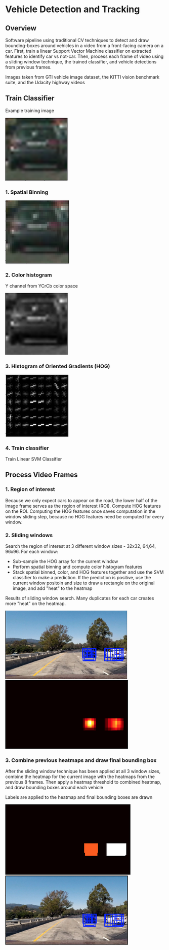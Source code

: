 # Vehicle Detection and Tracking

## Overview
Software pipeline using traditional CV techniques to detect and draw bounding-boxes around vehicles in a video from a front-facing camera on a car. First, train a linear Support Vector Machine classifier on extracted features to identify car vs not-car. Then, process each frame of video using a sliding window technique, the trained classifier, and vehicle detections from previous frames. 

Images taken from GTI vehicle image dataset, the KITTI vision benchmark suite, and the Udacity highway videos

## Train Classifier

Example training image 

![original](./output_images/original.png) 

### 1. Spatial Binning

![spatial binning](./output_images/spatial_binning.png)

### 2. Color histogram
Y channel from YCrCb color space

![color hist](./output_images/color_hist.png)

### 3. Histogram of Oriented Gradients (HOG)

![hog](./output_images/hog.png)

### 4. Train classifier
Train Linear SVM Classifier

## Process Video Frames

### 1. Region of interest
Because we only expect cars to appear on the road, the lower half of the image frame serves as the region of interest (ROI). Compute HOG features on the ROI. Computing the HOG features once saves computation in the window sliding step, because no HOG features need be computed for every window.

### 2. Sliding windows
Search the region of interest at 3 different window sizes - 32x32, 64,64, 96x96. For each window:
* Sub-sample the HOG array for the current window
* Perform spatial binning and compute color histogram features
* Stack spatial binned, color, and HOG features together and use the SVM classifier to make a prediction. If the prediction is positive, use the current window positoin and size to draw a rectangle on the original image, and add "heat" to the heatmap


Results of sliding window search. Many duplicates for each car creates more "heat" on the heatmap. 

![window1](./output_images/window1.png)  ![heat1](./output_images/heat1.png) 

### 3. Combine previous heatmaps and draw final bounding box
After the sliding window technique has been applied at all 3 window sizes, combine the heatmap for the current image with the heatmaps from the previous 8 frames. Then apply a heatmap threshold to combined heatmap, and draw bounding boxes around each vehicle 

Labels are applied to the heatmap and final bounding boxes are drawn

![label1](./output_images/label1.png)  ![final1](./output_images/final1.png) 












